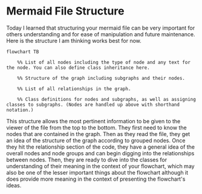 # Mermaid File Structure

Today I learned that structuring your mermaid file can be very important for others understanding and for ease of manipulation and future maintenance. Here is the structure I am thinking works best for now.

```mermaid
flowchart TB

    %% List of all nodes including the type of node and any text for the node. You can also define class inheritance here.

    %% Structure of the graph including subgraphs and their nodes.

    %% List of all relationships in the graph.

    %% Class definitions for nodes and subgraphs, as well as assigning classes to subgraphs. (Nodes are handled up above with shorthand notation.)
```

This structure allows the most pertinent information to be given to the viewer of the file from the top to the bottom. They first need to know the nodes that are contained in the graph. Then as they read the file, they get an idea of the structure of the graph according to grouped nodes. Once they hit the relationship section of the code, they have a general idea of the overall nodes and node groups and can begin digging into the relationships between nodes. Then, they are ready to dive into the classes for understanding of their meaning in the context of your flowchart, which may also be one of the lesser important things about the flowchart although it does provide more meaning in the context of presenting the flowchart's ideas. 